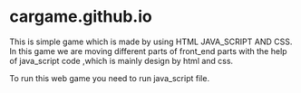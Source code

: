 # cargame.github.io
This is simple game which is made by using HTML JAVA_SCRIPT AND CSS. In this game we are moving different parts of front_end parts  with the help of java_script code ,which is mainly design by html and css.

To run this web game you need to run java_script file.
